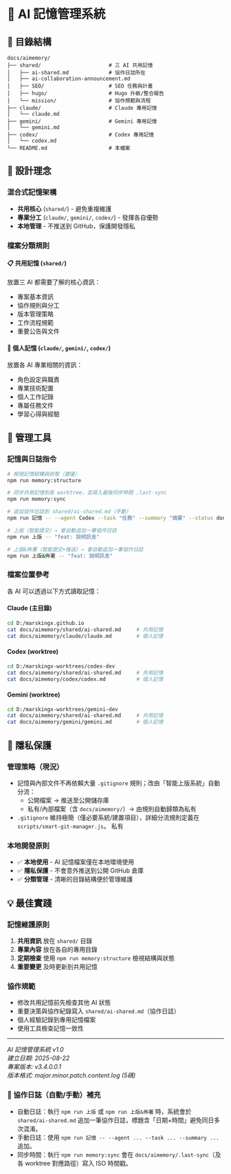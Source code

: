 # 🤖 AI 記憶管理系統

## 📁 目錄結構

```text
docs/aimemory/
├── shared/                      # 三 AI 共用記憶
│   ├── ai-shared.md             # 協作日誌所在
│   ├── ai-collaboration-announcement.md
│   ├── SEO/                     # SEO 任務與計畫
│   ├── hugo/                    # Hugo 升級/整合報告
│   └── mission/                 # 協作規範與流程
├── claude/                      # Claude 專用記憶
│   └── claude.md
├── gemini/                      # Gemini 專用記憶
│   └── gemini.md
├── codex/                       # Codex 專用記憶
│   └── codex.md
└── README.md                    # 本檔案
```

## 🎯 設計理念

### 混合式記憶架構

- **共用核心** (`shared/`) - 避免重複維護
- **專業分工** (`claude/`, `gemini/`, `codex/`) - 發揮各自優勢
- **本地管理** - 不推送到 GitHub，保護開發隱私

### 檔案分類規則

#### 📋 共用記憶 (`shared/`)

放置三 AI 都需要了解的核心資訊：

- 專案基本資訊
- 協作規則與分工
- 版本管理策略
- 工作流程規範
- 重要公告與文件

#### 👤 個人記憶 (`claude/`, `gemini/`, `codex/`)

放置各 AI 專業相關的資訊：

- 角色設定與職責
- 專業技術配置
- 個人工作記錄
- 專屬任務文件
- 學習心得與經驗

## 🔧 管理工具

### 記憶與日誌指令

```bash
# 檢視記憶結構與狀態（建議）
npm run memory:structure

# 同步共用記憶到各 worktree，並寫入最後同步時間 .last-sync
npm run memory:sync

# 追加協作日誌到 shared/ai-shared.md（手動）
npm run 記憶 -- --agent Codex --task "任務" --summary "摘要" --status done

# 上版（智能提交）→ 會自動追加一筆協作日誌
npm run 上版 -- "feat: 說明訊息"

# 上版&佈署（智能提交+推送）→ 會自動追加一筆協作日誌
npm run 上版&佈署 -- "feat: 說明訊息"
```

### 檔案位置參考

各 AI 可以透過以下方式讀取記憶：

#### Claude (主目錄)

```bash
cd D:/marskingx.github.io
cat docs/aimemory/shared/ai-shared.md     # 共用記憶
cat docs/aimemory/claude/claude.md        # 個人記憶
```

#### Codex (worktree)

```bash
cd D:/marskingx-worktrees/codex-dev
cat docs/aimemory/shared/ai-shared.md     # 共用記憶
cat docs/aimemory/codex/codex.md          # 個人記憶
```

#### Gemini (worktree)

```bash
cd D:/marskingx-worktrees/gemini-dev
cat docs/aimemory/shared/ai-shared.md     # 共用記憶
cat docs/aimemory/gemini/gemini.md        # 個人記憶
```

## 🚫 隱私保護

### 管理策略（現況）

- 記憶與內部文件不再依賴大量 `.gitignore` 規則；改由「智能上版系統」自動分流：
  - 公開檔案 → 推送至公開儲存庫
  - 私有/內部檔案（含 `docs/aimemory/`）→ 由規則自動歸類為私有
- `.gitignore` 維持極簡（僅必要系統/建置項目），詳細分流規則定義在 `scripts/smart-git-manager.js`。
私有
### 本地開發原則

- ✅ **本地使用** - AI 記憶檔案僅在本地環境使用
- ✅ **隱私保護** - 不會意外推送到公開 GitHub 倉庫
- ✅ **分類管理** - 清晰的目錄結構便於管理維護

## 💡 最佳實踐

### 記憶維護原則

1. **共用資訊** 放在 `shared/` 目錄
2. **專業內容** 放在各自的專用目錄
3. **定期檢查** 使用 `npm run memory:structure` 檢視結構與狀態
4. **重要變更** 及時更新到共用記憶

### 協作規範

- 修改共用記憶前先檢查其他 AI 狀態
- 重要決策與協作紀錄寫入 `shared/ai-shared.md`（協作日誌）
- 個人經驗記錄到專用記憶檔案
- 使用工具檢查記憶一致性

---

_AI 記憶管理系統 v1.0_  
_建立日期: 2025-08-22_  
_專案版本: v3.4.0.0.1_  
_版本格式: major.minor.patch.content.log (5碼)_

### 📝 協作日誌（自動/手動）補充

- 自動日誌：執行 `npm run 上版` 或 `npm run 上版&佈署` 時，系統會於 `shared/ai-shared.md` 追加一筆協作日誌，標題含「日期+時間」避免同日多次混淆。
- 手動日誌：使用 `npm run 記憶 -- --agent ... --task ... --summary ...` 追加。
- 同步時間：執行 `npm run memory:sync` 會在 `docs/aimemory/.last-sync`（及各 worktree 對應路徑）寫入 ISO 時間戳。
